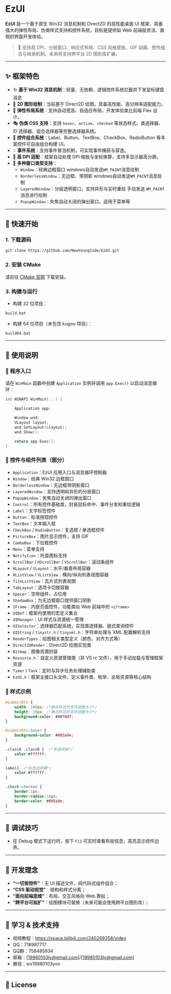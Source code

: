 # EzUI

**EzUI** 是一个基于原生 Win32 消息机制和 Direct2D 的高性能桌面 UI 框架，具备强大的弹性布局、伪类样式支持和控件系统，目标是提供如 Web 前端般灵活、直观的界面开发体验。

> 🚀 支持高 DPI、分层窗口、响应式布局、CSS 风格皮肤、GIF 动画、控件组合与继承机制。未来将支持跨平台 2D 图形库扩展。

---

## ✨ 框架特色

- 🪱 **基于 Win32 消息机制**：轻量、无依赖，逻辑控件系统拦截并下发鼠标键盘消息
- 🎨 **2D 图形绘制**：当前基于 Direct2D 绘图，具备高性能、高分辨率适配能力。
- 🧹 **弹性布局系统**：支持自动宽高、自适应布局，开发体验类比前端 Flex 设计。
- 🎭 **伪类 CSS 支持**：支持 `hover`、`active`、`checked` 等状态样式，类选择器、ID 选择器、组合选择器等完整选择器系统。
- 🌟 **控件组合系统**：Label、Button、TextBox、CheckBox、RadioButton 等丰富控件可自由组合构建 UI。
- 💡 **事件系统**：支持事件冒泡机制，可实现事件捕获与穿透。
- 🧩 **高 DPI 适配**：框架自动处理 DPI 缩放与坐标换算，支持多显示器高分屏。
- 🪪 **多种窗口类型支持**：
  - `Window`：经典边框窗口 windows自动发送`WM_PAINT`消息绘制
  - `BorderlessWindow`：无边框、带阴影 windows自动发送`WM_PAINT`消息绘制
  - `LayeredWindow`：分层透明窗口，支持异形与实时重绘 手动发送 `WM_PAINT`消息进行绘制
  - `PopupWindow`：失焦自动关闭的弹出窗口，适用于菜单等

---

## 📆 快速开始

### 1. 下载源码

```bash
git clone https://github.com/NewYoungCode/EzUI.git
```

### 2. 安装 CMake

请前往 [CMake 官网](https://cmake.org/download/) 下载安装。

### 3. 构建与运行

- 构建 32 位项目：

```bash
build.bat
```

- 构建 64 位项目（未包含 kugou 项目）：

```bash
build64.bat
```

---

## 📀 使用说明

### 🏁 程序入口

请在 `WinMain` 函数中创建 `Application` 实例并调用 `app.Exec()` 以启动消息循环：

```cpp
int WINAPI WinMain(...) {

    Application app;

    Window wnd;
    VLayout layout;
    wnd.SetLayout(&layout);
    wnd.Show();

    return app.Exec();
}
```

### 🧱 控件与组件列表（部分）

- `Application`：EzUI 应用入口与消息循环控制器
- `Window`：经典 Win32 边框窗口
- `BorderlessWindow`：无边框带阴影窗口
- `LayeredWindow`：支持透明和异形的分层窗口
- `PopupWindow`：失焦自动关闭的弹出窗口
- `Control`：所有控件基础类，封装鼠标命中、事件分发和重绘逻辑
- `Label`：文字标签控件
- `Button`：标准按钮控件
- `TextBox`：文本输入框
- `CheckBox` / `RadioButton`：复选框 / 单选框控件
- `PictureBox`：图片显示控件，支持 GIF
- `ComboBox`：下拉框控件
- `Menu`：菜单支持
- `NotifyIcon`：托盘图标支持
- `ScrollBar` / `HScrollBar` / `VScrollBar`：滚动条组件
- `HLayout` / `VLayout`：水平/垂直布局容器
- `HListView` / `VListView`：横向/纵向列表视图容器
- `TileListView`：瓦片式列表视图
- `TabLayout`：选项卡切换容器
- `Spacer`：空隙组件，占位用
- `ShadowBox`：为无边框窗口提供窗口阴影
- `IFrame`：内嵌页面控件，功能类似 Web 前端中的 `<iframe>`
- `UIDef`：框架内使用的宏定义集合
- `UIManager`：UI 样式与资源统一管理
- `UISelector`：选择器匹配系统，实现类选择器、链式查询控件
- `UIString` / `tinystr.h` / `tinyxml.h`：字符串处理与 XML 配置解析支持
- `RenderTypes`：绘图相关类型定义（颜色、对齐方式等）
- `Direct2DRender`：Direct2D 绘图实现类
- `Bitmap`：图像资源封装
- `Resource.h`：自定义资源管理类（非 VS rc 文件），用于手动加载与管理框架资源
- `Timer` / `Task`：定时与异步任务处理辅助类
- `EzUI.h`：框架主接口头文件，定义事件类、枚举、全局资源等核心结构

### 🎨 样式示例

```css
#submitBtn {
    width: 100px; /*静态样式时支持调整大小*/
    height: 30px; /*静态样式时支持调整大小*/
    background-color: #0078d7;
}

#submitBtn:hover {
    background-color: #005a9e;
}

.classA .classB {  /*多选择器*/
    color:#ffffff;
}

label{  /*标签选择器*/
    color:#ffffff;
}

.check:checked {
    border:1px;
    border-radius:10px;
    border-color: #005a9e;
}
```

---

## 🔧 调试技巧

- 在 Debug 模式下运行时，按下 `F11` 可实时查看布局信息，高亮显示控件边界。

---

## 🧬 开发理念

- **“一切皆控件”**：无 UI 描述文件，纯代码式组件组合；
- **“CSS 驱动视觉”**：结构和样式分离；
- **“面向前端思维”**：布局、交互风格向 Web 靠拟；
- **“跨平台可拟扩”**：绘图模块可替换（未来可能会使用跨平台图形库）；

---

## 📖 学习 & 技术支持

- 视频教程：https://space.bilibili.com/240269358/video
- QQ：718987717
- QQ群：758485934
- 邮箱：[19980103ly@gmail.com]/[19980103ly@gmail.com]
- 微信：wx19980103yon

---

## 📄 License


